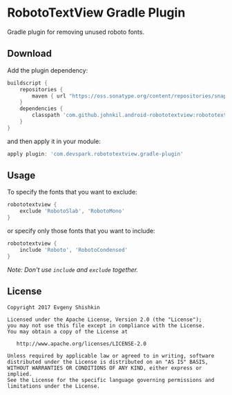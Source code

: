 RobotoTextView Gradle Plugin
============================

Gradle plugin for removing unused roboto fonts.


Download
--------

Add the plugin dependency:

``` groovy
buildscript {
    repositories {
        maven { url "https://oss.sonatype.org/content/repositories/snapshots" }
    }
    dependencies {
        classpath 'com.github.johnkil.android-robototextview:robototextview-gradle-plugin:3.0.0-SNAPSHOT'
    }
}
```

and then apply it in your module:

```groovy
apply plugin: 'com.devspark.robototextview.gradle-plugin'
```


Usage
-----

To specify the fonts that you want to exclude:

```groovy
robototextview {
    exclude 'RobotoSlab', 'RobotoMono'
}
```

or specify only those fonts that you want to include:

```groovy
robototextview {
    include 'Roboto', 'RobotoCondensed'
}
```

_Note: Don't use `include` and `exclude` together._


License
-------

    Copyright 2017 Evgeny Shishkin

    Licensed under the Apache License, Version 2.0 (the "License");
    you may not use this file except in compliance with the License.
    You may obtain a copy of the License at
    
       http://www.apache.org/licenses/LICENSE-2.0
    
    Unless required by applicable law or agreed to in writing, software
    distributed under the License is distributed on an "AS IS" BASIS,
    WITHOUT WARRANTIES OR CONDITIONS OF ANY KIND, either express or implied.
    See the License for the specific language governing permissions and
    limitations under the License.
